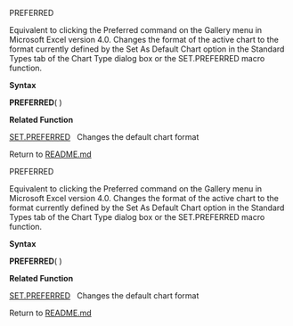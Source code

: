 PREFERRED

Equivalent to clicking the Preferred command on the Gallery menu in
Microsoft Excel version 4.0. Changes the format of the active chart to
the format currently defined by the Set As Default Chart option in the
Standard Types tab of the Chart Type dialog box or the SET.PREFERRED
macro function.

**Syntax**

**PREFERRED**( )

**Related Function**

[SET.PREFERRED](SET.PREFERRED.md)   Changes the default chart format



Return to [README.md](README.md)

PREFERRED

Equivalent to clicking the Preferred command on the Gallery menu in
Microsoft Excel version 4.0. Changes the format of the active chart to
the format currently defined by the Set As Default Chart option in the
Standard Types tab of the Chart Type dialog box or the SET.PREFERRED
macro function.

**Syntax**

**PREFERRED**( )

**Related Function**

[SET.PREFERRED](SET.PREFERRED.md)   Changes the default chart format



Return to [README.md](README.md)

